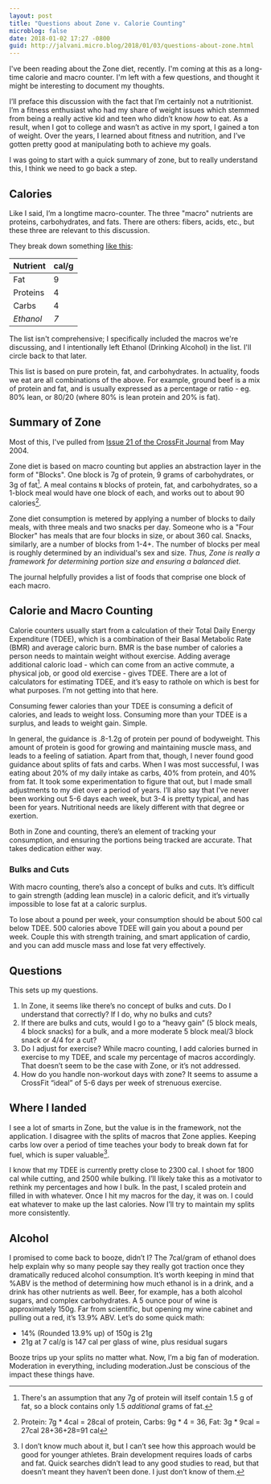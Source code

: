 ```yaml
---
layout: post
title: "Questions about Zone v. Calorie Counting"
microblog: false
date: 2018-01-02 17:27 -0800
guid: http://jalvani.micro.blog/2018/01/03/questions-about-zone.html
---
```

I've been reading about the Zone diet, recently. I'm coming at this as a long-time calorie and macro counter. I'm left with a few questions, and thought it might be interesting to document my thoughts. 

I’ll preface this discussion with the fact that I’m certainly not a nutritionist. I’m a fitness enthusiast who had my share of weight issues which stemmed from being a really active kid and teen who didn’t know _how_ to eat. As a result, when I got to college and wasn’t as active in my sport, I gained a ton of weight. Over the years, I learned about fitness and nutrition, and I’ve gotten pretty good at manipulating both to achieve my goals. 

I was going to start with a quick summary of zone, but to really understand this, I think we need to go back a step.

## Calories

Like I said, I’m a longtime macro-counter. The three "macro" nutrients are proteins, carbohydrates, and fats. There are others: fibers, acids, etc., but these three are relevant to this discussion.

They break down something [like this][1]: 

| Nutrient      	| cal/g 	|
|:---------	|:-----  	|
| Fat           	| 9         	|
| Proteins      	| 4         	|
| Carbs   		| 4         	|
| _Ethanol_       | _7_      	|

The list isn't comprehensive; I specifically included the macros we're discussing, and I intentionally left Ethanol (Drinking Alcohol) in the list. I'll circle back to that later.

This list is based on pure protein, fat, and carbohydrates. In actuality, foods we eat are all combinations of the above. For example, ground beef is a mix of protein and fat, and is usually expressed as a percentage or ratio - eg. 80% lean, or 80/20 (where 80% is lean protein and 20% is fat). 


## Summary of Zone

Most of this, I've pulled from [Issue 21 of the CrossFit Journal][2] from May 2004.

Zone diet is based on macro counting but applies an abstraction layer in the form of "Blocks". One block is 7g of protein, 9 grams of carbohydrates, or 3g of fat[^1]. A meal contains `N` blocks of protein, fat, and carbohydrates, so a 1-block meal would have one block of each, and works out to about 90 calories[^2]. 

Zone diet consumption is metered by applying a number of blocks to daily meals, with three meals and two snacks per day. Someone who is a "Four Blocker" has meals that are four blocks in size, or about 360 cal. Snacks, similarly, are a number of blocks from 1-4+. The number of blocks per meal is roughly determined by an individual's sex and size. *Thus, Zone is really a framework for determining portion size and ensuring a balanced diet.*

The journal helpfully provides a list of foods that comprise one block of each macro. 

## Calorie and Macro Counting

Calorie counters usually start from a calculation of their Total Daily Energy  Expenditure (TDEE), which is a combination of their Basal Metabolic Rate (BMR) and average caloric burn. BMR is the base number of calories a person needs to maintain weight without exercise. Adding average additional caloric load - which can come from an active commute, a physical job, or good old exercise - gives TDEE. There are a lot of calculators for estimating TDEE, and it’s easy to rathole on which is best for what purposes. I’m not getting into that here. 

Consuming fewer calories than your TDEE is consuming a deficit of calories, and leads to weight loss. Consuming more than your TDEE is a surplus, and leads to weight gain. Simple. 

In general, the guidance is .8-1.2g of protein per pound of bodyweight. This amount of protein is good for growing and maintaining muscle mass, and leads to a feeling of satiation. Apart from that, though, I never found good guidance about splits of fats and carbs. When I was most successful, I was eating about 20% of my daily intake as carbs, 40% from protein, and 40% from fat. It took some experimentation to figure that out, but I made small adjustments to my diet over a period of years. I’ll also say that I’ve never been working out 5-6 days each week, but 3-4 is pretty typical, and has been for years. Nutritional needs are likely different with that degree or exertion.

Both in Zone and counting, there’s an element of tracking your consumption, and ensuring the portions being tracked are accurate. That takes dedication either way. 

### Bulks and Cuts

With macro counting, there’s also a concept of bulks and cuts. It’s difficult to gain strength (adding lean muscle) in a caloric deficit, and it’s virtually impossible to lose fat at a caloric surplus. 

To lose about a pound per week, your consumption should be about 500 cal below TDEE. 500 calories above TDEE will gain you about a pound per week. Couple this with strength training, and smart application of cardio, and you can add muscle mass and lose fat very effectively.

## Questions

This sets up my questions. 

1. In Zone, it seems like there’s no concept of bulks and cuts. Do I understand that correctly? If I do, why no bulks and cuts?
2. If there are bulks and cuts, would I go to a “heavy gain” (5 block meals, 4 block snacks) for a bulk, and a more moderate 5 block meal/3 block snack or 4/4 for a cut?
3. Do I adjust for exercise? While macro counting, I add calories burned in exercise to my TDEE, and scale my percentage of macros accordingly. That doesn’t seem to be the case with Zone, or it’s not addressed. 
4. How do you handle non-workout days with zone? It seems to assume a CrossFit “ideal” of 5-6 days per week of strenuous exercise. 

## Where I landed

I see a lot of smarts in Zone, but the value is in the framework, not the application. I disagree with the splits of macros that Zone applies. Keeping carbs low over a period of time teaches your body to break down fat for fuel, which is super valuable[^3]. 

I know that my TDEE is currently pretty close to 2300 cal. I shoot for 1800 cal while cutting, and 2500 while bulking. I’ll likely take this as a motivator to rethink my percentages and how I bulk. In the past, I scaled protein and filled in with whatever. Once I hit my macros for the day, it was on. I could eat whatever to make up the last calories. Now I’ll try to maintain my splits more consistently. 


## Alcohol

I promised to come back to booze, didn’t I? The 7cal/gram of ethanol does help explain why so many people say they really got traction once they dramatically reduced alcohol consumption. It’s worth keeping in mind that %ABV is the method of determining how much ethanol is in a drink, and a drink has other nutrients as well. Beer, for example, has a both alcohol sugars, and complex carbohydrates. A 5 ounce pour of wine is approximately 150g. Far from scientific, but opening my wine cabinet and pulling out a red, it’s 13.9% ABV. Let’s do some quick math: 

* 14% (Rounded 13.9% up) of 150g is 21g
* 21g at 7 cal/g is 147 cal per glass of wine, plus residual sugars
	  
Booze trips up your splits no matter what. Now, I’m a big fan of moderation. Moderation in everything, including moderation.Just be conscious of the impact these things have.

[^1]:	There's an assumption that any 7g of protein will itself contain 1.5 g of fat, so a block contains only 1.5 *additional* grams of fat. 

[^2]:	Protein: 7g \* 4cal = 28cal of protein, Carbs: 9g \* 4 = 36, Fat: 3g \* 9cal = 27cal
	28+36+28=91 cal

[^3]:	I don’t know much about it, but I can’t see how this approach would be good for younger athletes. Brain development requires loads of carbs and fat. Quick searches didn’t lead to any good studies to read, but that doesn’t meant they haven’t been done. I just don’t know of them. 

[1]:	[en.wikipedia.org/wiki/Food...](https://en.wikipedia.org/wiki/Food_energy#Nutrition_labels)
[2]:	[library.crossfit.com/free/pdf/...](http://library.crossfit.com/free/pdf/cfjissue21_May04.pdf)
